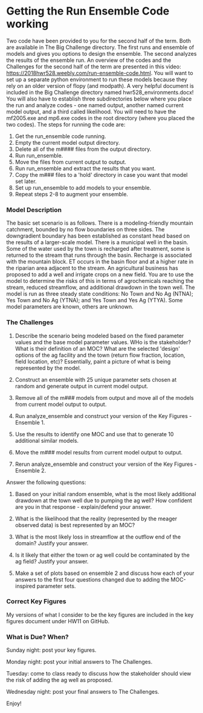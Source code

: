 # Getting the Run Ensemble Code working

Two code have been provided to you for the second half of the term.  Both are available in The Big Challenge directory.  The first runs and ensemble of models and gives you options to design the ensemble.  The second analyzes the results of the ensemble run.  An overview of the codes and the Challenges for the second half of the term are presented in this video: https://2018hwr528.weebly.com/run-ensemble-code.html.  You will want to set up a separate python environment to run these models because they rely on an older version of flopy (and modpath).  A very helpful document is included in the Big Challenge directory named hwr528_environments.docx!  You will also have to establish three subdirectories below where you place the run and analyze codes - one named output, another named current model output, and a third called likelihood.  You will need to have the mf2005.exe and mp6.exe codes in the root directory (where you placed the two codes).  The steps for running the code are:

1) Get the run_ensemble code running.
2) Empty the current model output directory.
3) Delete all of the m#### files from the output directory.
4) Run run_ensemble.
5) Move the files from current output to output.
6) Run run_ensemble and extract the results that you want.
7) Copy the m### files to a 'hold' directory in case you want that model set later.
8) Set up run_ensemble to add models to your ensemble.
9) Repeat steps 2-8 to augment your ensemble.


### Model Description
​The basic set scenario is as follows.  There is a modeling-friendly mountain catchment, bounded by no flow boundaries on three sides.  The downgradient boundary has been established as constant head based on the results of a larger-scale model.  There is a municipal well in the basin.  Some of the water used by the town is recharged after treatment, some is returned to the stream that runs through the basin.  Recharge is associated with the mountain block.  ET occurs in the basin floor and at a higher rate in the riparian area adjacent to the stream.  An agricultural business has proposed to add a well and irrigate crops on a new field.  You are to use the model to determine the risks of this in terms of agrochemicals reaching the stream, reduced streamflow, and additional drawdown in the town well.  The model is run as three steady state conditions: No Town and No Ag (NTNA); Yes Town and No Ag (YTNA); and Yes Town and Yes Ag (YTYA).  Some model parameters are known, others are unknown.
 

### The Challenges

1) Describe the scenario being modeled based on the fixed parameter values and the base model parameter values.  WHo is the stakeholder? What is their definition of an MOC?  What are the selected 'design' options of the ag facility and the town (return flow fraction, location, field location, etc)?  Essentially, paint a picture of what is being represented by the model.

2) Construct an ensemble with 25 unique parameter sets chosen at random and generate output in current model output.

3)  Remove all of the m### models from output and move all of the models from current model output to output.  

4) Run analyze_ensemble and construct your version of the Key Figures - Ensemble 1.

5) Use the results to identify one MOC and use that to generate 10 additional similar models.

6) Move the m### model results from current model output to output.

7) Rerun analyze_ensemble and construct your version of the Key Figures - Ensemble 2.


Answer the following questions:

1) Based on your initial random ensemble, what is the most likely additional drawdown at the town well due to pumping the ag well?  How confident are you in that response - explain/defend your answer.

2) What is the likelihood that the reality (represented by the meager observed data) is best represented by an MOC?

3) What is the most likely loss in streamflow at the outflow end of the domain?  Justify your answer.

4) Is it likely that either the town or ag well could be contaminated by the ag field?  Justify your answer.

5) Make a set of plots based on ensemble 2 and discuss how each of your answers to the first four questions changed due to adding the MOC-inspired parameter sets.


### Correct Key Figures

My versions of what I consider to be the key figures are included in the key figures document under HW11 on GitHub.

### What is Due? When?

Sunday night: post your key figures.

Monday night: post your initial answers to The Challenges.

Tuesday: come to class ready to discuss how the stakeholder should view the risk of adding the ag well as proposed.

Wednesday night: post your final answers to The Challenges.


Enjoy!

